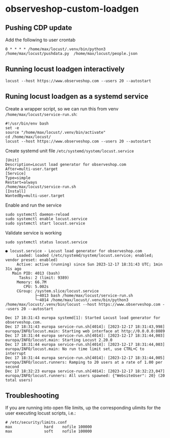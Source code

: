 # observeshop-custom-loadgen

## Pushing CDP update

Add the following to user crontab

```
0 * * * * /home/max/locust/.venv/bin/python3 /home/max/locust/pushdata.py  /home/max/locust/people.json
```

## Running locust loadgen interactively

```
locust --host https://www.observeshop.com --users 20 --autostart
```

## Runing locust loadgen as a systemd service

Create a wrapper script, so we can run this from venv `/home/max/locust/service-run.sh`:

```
#!/usr/bin/env bash
set -e
source "/home/max/locust/.venv/bin/activate"
cd /home/max/locust/
locust --host https://www.observeshop.com --users 20 --autostart
```

Create systemd unit file `/etc/systemd/system/locust.service`

```
[Unit]
Description=Locust load generator for observeshop.com
After=multi-user.target
[Service]
Type=simple
Restart=always
/home/max/locust/service-run.sh
[Install]
WantedBy=multi-user.target
```

Enable and run the service

```
sudo systemctl daemon-reload
sudo systemctl enable locust.service
sudo systemctl start locust.service
```

Validate service is working

```
sudo systemctl status locust.service

● locust.service - Locust load generator for observeshop.com
     Loaded: loaded (/etc/systemd/system/locust.service; enabled; vendor preset: enabled)
     Active: active (running) since Sun 2023-12-17 18:31:43 UTC; 1min 31s ago
   Main PID: 4013 (bash)
      Tasks: 2 (limit: 9389)
     Memory: 66.7M
        CPU: 5.002s
     CGroup: /system.slice/locust.service
             ├─4013 bash /home/max/locust/service-run.sh
             └─4014 /home/max/locust/.venv/bin/python3 /home/max/locust/.venv/bin/locust --host https://www.observeshop.com --users 20 --autostart

Dec 17 18:31:43 europa systemd[1]: Started Locust load generator for observeshop.com.
Dec 17 18:31:43 europa service-run.sh[4014]: [2023-12-17 18:31:43,998] europa/INFO/locust.main: Starting web interface at http://0.0.0.0:8089
Dec 17 18:31:44 europa service-run.sh[4014]: [2023-12-17 18:31:44,003] europa/INFO/locust.main: Starting Locust 2.20.0
Dec 17 18:31:44 europa service-run.sh[4014]: [2023-12-17 18:31:44,003] europa/INFO/locust.main: No run time limit set, use CTRL+C to interrupt
Dec 17 18:31:44 europa service-run.sh[4014]: [2023-12-17 18:31:44,005] europa/INFO/locust.runners: Ramping to 20 users at a rate of 1.00 per second
Dec 17 18:32:23 europa service-run.sh[4014]: [2023-12-17 18:32:23,047] europa/INFO/locust.runners: All users spawned: {"WebsiteUser": 20} (20 total users)
```

## Troubleshooting

If you are running into open file limits, up the corresponding ulimits for the user executing locust scripts, i.e.:

```
# /etc/security/limits.conf
max              hard    nofile 100000
max              soft    nofile 100000
```
